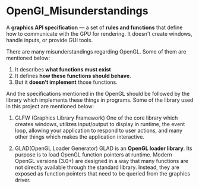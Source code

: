 # OpenGl_Misunderstandings
A **graphics API specification** — a set of **rules and functions** that define how to communicate with the GPU for rendering. It doesn't create windows, handle inputs, or provide GUI tools.

There are many misunderstandings regarding OpenGL. Some of them are mentioned below:
1) It describes **what functions must exist**
2) It defines **how these functions should behave**.
3) But it **doesn’t implement** those functions.

And the specifications mentioned in the OpenGL should be followed by the library which implements these things in programs. Some of the library used in this project are mentioned below:

1) GLFW (Graphics Library Framework) 
	One of the core library which creates windows, utilizes input/output to display in runtime, the event loop, allowing your application to respond to user actions, and many other things which makes the application interactive.


2) GLAD(OpenGL Loader Generator)
	GLAD is an **OpenGL loader library**. Its purpose is to load OpenGL function pointers at runtime. Modern OpenGL versions (3.0+) are designed in a way that many functions are not directly available through the standard library. Instead, they are exposed as function pointers that need to be queried from the graphics driver.


